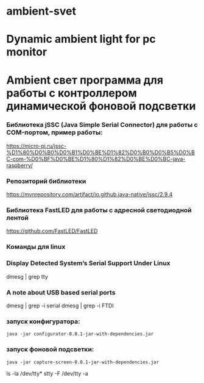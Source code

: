 # ambient-svet
# Dynamic ambient light for pc monitor

# Ambient свет программа для работы с контроллером динамической фоновой подсветки

### Библиотека jSSC (Java Simple Serial Connector) для работы с COM-портом, пример работы:
https://micro-pi.ru/jssc-%D1%80%D0%B0%D0%B1%D0%BE%D1%82%D0%B0%D0%B5%D0%BC-com-%D0%BF%D0%BE%D1%80%D1%82%D0%BE%D0%BC-java-raspberry/

### Репозиторий библиотеки
https://mvnrepository.com/artifact/io.github.java-native/jssc/2.9.4

### Библиотека FastLED для работы с адресной светодиодной лентой
https://github.com/FastLED/FastLED

### Команды для linux
### Display Detected System’s Serial Support Under Linux
dmesg | grep tty

### A note about USB based serial ports
dmesg | grep -i serial dmesg | grep -i FTDI

### запуск конфигуратора:
```
java -jar configurator-0.0.1-jar-with-dependencies.jar
```

### запуск фоновой подсветки:
```
java -jar capture-screen-0.0.1-jar-with-dependencies.jar
```

ls -la /dev/tty*
stty -F /dev/tty -a